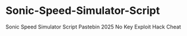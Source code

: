 # Sonic-Speed-Simulator-Script
Sonic Speed Simulator Script Pastebin 2025 No Key Exploit Hack Cheat
